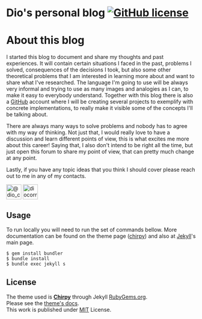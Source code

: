 # Dio's personal blog [![GitHub license](https://img.shields.io/github/license/cotes2020/chirpy-starter.svg?color=blue)][mit]
# About this blog

I started this blog to document and share my thoughts and past experiences. It will contain certain situations I faced in the past, problems I solved, consequences of the decisions I took, but also some other theoretical problems that I am interested in learning more about and want to share what I've researched. The language I'm going to use will be always very informal and trying to use as many images and analogies as I can, to make it easy to everybody understand. Together with this blog there is also a [GitHub](https://github.com/diocorrea) account where I will be creating several projects to exemplify with concrete implementations, to really make it visible some of the concepts I'll be talking about.

There are always many ways to solve problems and nobody has to agree with my way of thinking. Not just that, I would really love to have a discussion and learn different points of view, this is what excites me more about this career! Saying that, I also don't intend to be right all the time, but just open this forum to share my point of view, that can pretty much change at any point.

Lastly, if you have any topic ideas that you think I should cover please reach out to me in any of my contacts.
<p align="left">
<a href="https://twitter.com/dio_correa" target="blank"><img align="center" src="https://raw.githubusercontent.com/rahuldkjain/github-profile-readme-generator/master/src/images/icons/Social/twitter.svg" alt="@dio_correa" height="40" width="40" /></a>
<a href="https://linkedin.com/in/diocorrea" target="blank"><img align="center" src="https://avatars.githubusercontent.com/u/357098?s=200&v=4" alt="diocorrea" height="40" width="40" /></a>
</p>

## Usage

To run locally you will need to run the set of commands bellow. More documentation can be found on the theme page ([chirpy]) and also at [Jekyll]'s  main page.

```
$ gem install bundler
$ bundle install
$ bundle exec jekyll s
```

## License

The theme used is [**Chirpy**][chirpy] through Jekyll [RubyGems.org][gem].  
Please see the [theme's docs](https://github.com/cotes2020/jekyll-theme-chirpy#documentation).  
This work is published under [MIT][mit] License.

[gem]: https://rubygems.org/gems/jekyll-theme-chirpy
[chirpy]: https://github.com/cotes2020/jekyll-theme-chirpy/
[use-template]: https://github.com/cotes2020/chirpy-starter/generate
[CD]: https://en.wikipedia.org/wiki/Continuous_deployment
[mit]: https://github.com/cotes2020/chirpy-starter/blob/master/LICENSE
[jekyll]: https://jekyllrb.com/
